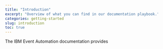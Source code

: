 ```yaml
---
title: "Introduction"
excerpt: "Overview of what you can find in our documentation playbook."
categories: getting-started
slug: introduction
toc: true
---
```


The IBM Event Automation documentation provides 